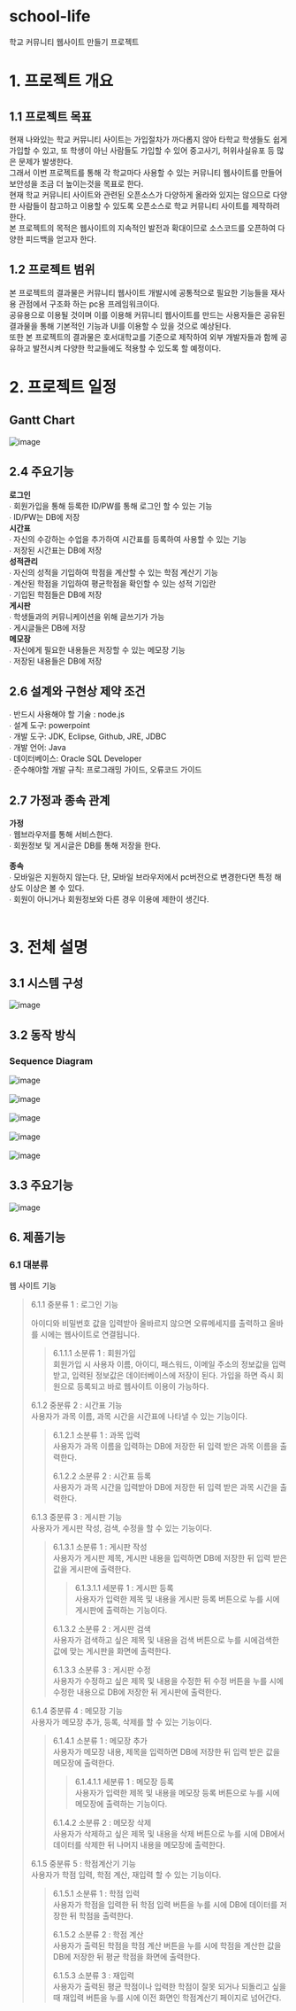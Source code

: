 # school-life
학교 커뮤니티 웹사이트 만들기 프로젝트
# 1. 프로젝트 개요
## 1.1 프로젝트 목표
현재 나와있는 학교 커뮤니티 사이트는 가입절차가 까다롭지 않아 타학교 학생들도 쉽게 가입할 수 있고, 또 학생이 아닌 사람들도 가입할 수 있어 중고사기, 허위사실유포 등 많은 문제가 발생한다. <br>그래서 이번 프로젝트를 통해 각 학교마다 사용할 수 있는 커뮤니티 웹사이트를 만들어 보안성을 조금 더 높이는것을 목표로 한다. <br>현재 학교 커뮤니티 사이트와 관련된 오픈소스가 다양하게 올라와 있지는 않으므로 다양한 사람들이 참고하고 이용할 수 있도록 오픈소스로 학교 커뮤니티 사이트를 제작하려 한다. <br>본 프로젝트의 목적은 웹사이트의 지속적인 발전과 확대이므로 소스코드를 오픈하여 다양한 피드백을 얻고자 한다.
## 1.2 프로젝트 범위
본 프로젝트의 결과물은 커뮤니티 웹사이트 개발시에 공통적으로 필요한 기능들을 재사용 관점에서 구조화 하는 pc용 프레임워크이다. <br>공유용으로 이용될 것이며 이를 이용해 커뮤니티 웹사이트를 만드는 사용자들은 공유된 결과물을 통해 기본적인 기능과 UI를 이용할 수 있을 것으로 예상된다. <br>
또한 본 프로젝트의 결과물은 호서대학교를 기준으로 제작하여 외부 개발자들과 함께 공유하고 발전시켜 다양한 학교들에도 적용할 수 있도록 할 예정이다. <br>

# 2. 프로젝트 일정
## Gantt Chart
![image](https://user-images.githubusercontent.com/84116509/119257865-30d2a600-bc02-11eb-9e93-d62cd8ed1cb3.png)
## 2.4 주요기능
**로그인**<br>
∙ 회원가입을 통해 등록한 ID/PW를 통해 로그인 할 수 있는 기능<br>
∙ ID/PW는 DB에 저장<br>
**시간표**<br>
∙ 자신의 수강하는 수업을 추가하여 시간표를 등록하여 사용할 수 있는 기능<br>
∙ 저장된 시간표는  DB에 저장<br>
**성적관리**<br>
∙ 자신의 성적을 기입하여 학점을 계산할 수 있는 학점 계산기 기능<br>
∙ 계산된 학점을 기입하여 평균학점을 확인할 수 있는 성적 기입란<br>
∙ 기입된 학점들은 DB에 저장<br>
**게시판**<br>
∙ 학생들과의 커뮤니케이션을 위해 글쓰기가 가능<br>
∙ 게시글들은 DB에 저장<br>
**메모장**<br>
∙ 자신에게 필요한 내용들은 저장할 수 있는 메모장 기능<br>
∙ 저장된 내용들은 DB에 저장<br>
## 2.6 설계와 구현상 제약 조건
∙ 반드시 사용해야 할 기술 : node.js <br>
∙ 설계 도구: powerpoint <br>
∙ 개발 도구: JDK, Eclipse, Github, JRE, JDBC <br>
∙ 개발 언어: Java <br>
∙ 데이터베이스: Oracle SQL Developer <br>
∙ 준수해야할 개발 규칙: 프로그래밍 가이드, 오류코드 가이드
<br>
## 2.7 가정과 종속 관계
**가정**<br>
∙ 웹브라우저를 통해 서비스한다.<br>
∙ 회원정보 및 게시글은 DB를 통해 저장을 한다.<br>
<br>
**종속**<br>
∙ 모바일은 지원하지 않는다. 단, 모바일 브라우저에서 pc버전으로 변경한다면 특정 해상도 이상은 볼 수 있다.<br>
∙ 회원이 아니거나 회원정보와 다른 경우 이용에 제한이 생긴다.<br>
<br>
# 3. 전체 설명
## 3.1 시스템 구성
![image](https://user-images.githubusercontent.com/84116509/120065076-741d9080-c0aa-11eb-916d-035580e9b357.png)
## 3.2 동작 방식
### Sequence Diagram
![image](https://user-images.githubusercontent.com/84116509/120067223-628db600-c0b5-11eb-998c-a1a7c65f2dae.png)
<br><br>
![image](https://user-images.githubusercontent.com/84116509/120833562-e4da1680-c59c-11eb-9f79-6fd7cc22a979.png)
<br><br>
![image](https://user-images.githubusercontent.com/84116509/121890298-244ef280-cd55-11eb-9114-01064d554998.png)
<br><br>
![image](https://user-images.githubusercontent.com/84116509/121890735-a5a68500-cd55-11eb-960e-cb46317e0308.png)
<br><br>
![image](https://user-images.githubusercontent.com/84116509/121892256-7a249a00-cd57-11eb-9789-a2db36a51bed.png)



## 3.3 주요기능
![image](https://user-images.githubusercontent.com/74487628/120094097-578c6180-c159-11eb-9245-867c462c2f21.png)

## 6. 제품기능
### 6.1 대분류
웹 사이트 기능<br>
> 6.1.1 중분류 1 : 로그인 기능<br>
>
> 아이디와 비밀번호 값을 입력받아 올바르지 않으면 오류메세지를 출력하고 올바를 시에는 웹사이트로 연결됩니다.<br>
> > 6.1.1.1 소분류 1 : 회원가입<br>
> > 회원가입 시 사용자 이름, 아이디, 패스워드, 이메일 주소의 정보값을 입력받고, 입력된 정보값은 데이터베이스에 저장이 된다. 가입을 하면 즉시 회원으로 등록되고 바로 웹사이트 이용이 가능하다.<br> 
> > 
> 6.1.2 중분류 2 : 시간표 기능<br>
> 사용자가 과목 이름, 과목 시간을 시간표에 나타낼 수 있는 기능이다.<br> 
> > 6.1.2.1 소분류 1 : 과목 입력<br>
> > 사용자가 과목 이름을 입력하는 DB에 저장한 뒤 입력 받은 과목 이름을 출력한다.<br>
> > 
> > 6.1.2.2 소분류 2 : 시간표 등록<br>
> > 사용자가 과목 시간을 입력받아 DB에 저장한 뒤 입력 받은 과목 시간을 출력한다.<br>
> > 
> 6.1.3 중분류 3 : 게시판 기능<br>
> 사용자가 게시판 작성, 검색, 수정을 할 수 있는 기능이다.<br>
> > 6.1.3.1 소분류 1 : 게시판 작성<br>
> > 사용자가 게시판 제목, 게시판 내용을 입력하면 DB에 저장한 뒤 입력 받은 값을 게시판에 출력한다.<br>
> > > 6.1.3.1.1 세분류 1 : 게시판 등록<br>
> > > 사용자가 입력한 제목 및 내용을 게시판 등록 버튼으로 누를 시에 게시판에 출력하는 기능이다.<br>
> > > 
> > 6.1.3.2 소분류 2 : 게시판 검색<br>
> >  사용자가 검색하고 싶은 제목 및 내용을 검색 버튼으로 누를 시에검색한 값에 맞는 게시판을 화면에 출력한다.<br>
> >  
> > 6.1.3.3 소분류 3 : 게시판 수정<br>
> >  사용자가 수정하고 싶은 제목 및 내용을 수정한 뒤 수정 버튼을 누를 시에 수정한 내용으로 DB에 저장한 뒤 게시판에 출력한다. <br>
> >  
> 6.1.4 중분류 4 : 메모장 기능<br>
>  사용자가 메모장 추가, 등록, 삭제를 할 수 있는 기능이다.<br>
> 
> > 6.1.4.1 소분류 1 : 메모장 추가<br>
> >  사용자가 메모장 내용, 제목을 입력하면 DB에 저장한 뒤 입력 받은 값을 메모장에 출력한다.<br>
> >
> > > 6.1.4.1.1 세분류 1 : 메모장 등록<br>
> > > 사용자가 입력한 제목 및 내용을 메모장 등록 버튼으로 누를 시에 메모장에 출력하는 기능이다.<br>
> > > 
> > 6.1.4.2 소분류 2 : 메모장 삭제<br>
> >  사용자가 삭제하고 싶은 제목 및 내용을 삭제 버튼으로 누를 시에 DB에서 데이터를 삭제한 뒤 나머지 내용을 메모장에 출력한다.<br>
> >  
> 6.1.5 중분류 5 : 학점계산기 기능<br>
> 사용자가 학점 입력, 학점 계산, 재입력 할 수 있는 기능이다.<br>
>
> > 6.1.5.1 소분류 1 : 학점 입력<br>
> > 사용자가 학점을 입력한 뒤 학점 입력 버튼을 누를 시에 DB에 데이터를 저장한 뒤 학점을 출력한다. <br>
> >
> > 6.1.5.2 소분류 2 : 학점 계산<br>
> > 사용자가 출력된 학점을 학점 계산 버튼을 누를 시에 학점을 계산한 값을 DB에 저장한 뒤 평균 학점을 화면에 출력한다. <br>
> >
> > 6.1.5.3 소분류 3 : 재입력<br>
> > 사용자가 출력된 평균 학점이나 입력한 학점이 잘못 되거나 되돌리고 싶을 때 재입력 버튼을 누를 시에 이전 화면인 학점계산기 페이지로 넘어간다.<br>


